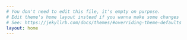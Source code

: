 ```yaml
---
# You don't need to edit this file, it's empty on purpose.
# Edit theme's home layout instead if you wanna make some changes
# See: https://jekyllrb.com/docs/themes/#overriding-theme-defaults
layout: home
---
```


<script>
// Don't force https when serving the website locally
if (!(window.location.host.startsWith("127.0.0.1")) 
    && !(window.location.host.startsWith("localhost")) 
    && (window.location.protocol != "https:"))
    && !(window.location.contains("www"))
    
    window.location.protocol = "https";
</script>
